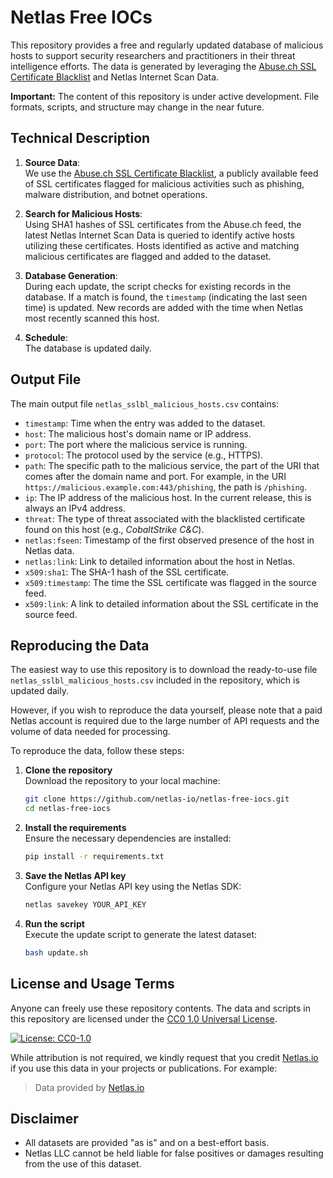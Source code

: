 # Netlas Free IOCs

This repository provides a free and regularly updated database of malicious hosts to support security researchers and practitioners in their threat intelligence efforts. The data is generated by leveraging the [Abuse.ch SSL Certificate Blacklist](https://sslbl.abuse.ch) and Netlas Internet Scan Data.

**Important:**  The content of this repository is under active development. File formats, scripts, and structure may change in the near future.


## Technical Description

1. **Source Data**:   
   We use the [Abuse.ch SSL Certificate Blacklist](https://sslbl.abuse.ch), a publicly available feed of SSL certificates flagged for malicious activities such as phishing, malware distribution, and botnet operations.

2. **Search for Malicious Hosts**:   
   Using SHA1 hashes of SSL certificates from the Abuse.ch feed, the latest Netlas Internet Scan Data is queried to identify active hosts utilizing these certificates. Hosts identified as active and matching malicious certificates are flagged and added to the dataset.

3. **Database Generation**:   
   During each update, the script checks for existing records in the database. If a match is found, the `timestamp` (indicating the last seen time) is updated. New records are added with the time when Netlas most recently scanned this host.

4. **Schedule**:   
   The database is updated daily.

## Output File

The main output file `netlas_sslbl_malicious_hosts.csv` contains:

   - `timestamp`: Time when the entry was added to the dataset.
   - `host`: The malicious host's domain name or IP address.
   - `port`: The port where the malicious service is running.
   - `protocol`: The protocol used by the service (e.g., HTTPS).
   - `path`: The specific path to the malicious service, the part of the URI that comes after the domain name and port. For example, in the URI `https://malicious.example.com:443/phishing`, the path is `/phishing`.
   - `ip`: The IP address of the malicious host. In the current release, this is always an IPv4 address.
   - `threat`: The type of threat associated with the blacklisted certificate found on this host (e.g., *CobaltStrike C&C*).
   - `netlas:fseen`: Timestamp of the first observed presence of the host in Netlas data.
   - `netlas:link`: Link to detailed information about the host in Netlas.
   - `x509:sha1`: The SHA-1 hash of the SSL certificate.
   - `x509:timestamp`: The time the SSL certificate was flagged in the source feed.
   - `x509:link`: A link to detailed information about the SSL certificate in the source feed.

## Reproducing the Data

The easiest way to use this repository is to download the ready-to-use file `netlas_sslbl_malicious_hosts.csv` included in the repository, which is updated daily. 

However, if you wish to reproduce the data yourself, please note that a paid Netlas account is required due to the large number of API requests and the volume of data needed for processing.

To reproduce the data, follow these steps:

1. **Clone the repository**   
   Download the repository to your local machine:

   ```bash
   git clone https://github.com/netlas-io/netlas-free-iocs.git
   cd netlas-free-iocs
   ```

2. **Install the requirements**    
   Ensure the necessary dependencies are installed:

   ```bash
   pip install -r requirements.txt
   ```

3. **Save the Netlas API key**   
   Configure your Netlas API key using the Netlas SDK:

   ```bash
   netlas savekey YOUR_API_KEY
   ```

4. **Run the script**   
   Execute the update script to generate the latest dataset:

   ```bash
   bash update.sh
   ```

## License and Usage Terms

Anyone can freely use these repository contents. The data and scripts in this repository are licensed under the [CC0 1.0 Universal License](LICENSE). 

<span class="hidden">[![License: CC0-1.0](https://img.shields.io/badge/License-CC0_1.0-lightgrey.svg)](http://creativecommons.org/publicdomain/zero/1.0/)</span>

While attribution is not required, we kindly request that you credit [Netlas.io](https://netlas.io) if you use this data in your projects or publications. For example:
> Data provided by [Netlas.io](https://netlas.io)

## Disclaimer

- All datasets are provided "as is" and on a best-effort basis.  
- Netlas LLC cannot be held liable for false positives or damages resulting from the use of this dataset.
